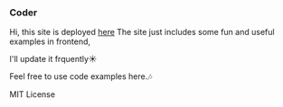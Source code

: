 ### Coder

Hi, this site is deployed [here](http://bargitta.github.io/Coder/)
The site just includes some fun and useful examples in frontend, 

I'll update it frquently:sunny:

Feel free to use code examples here.:notes:

MIT License
